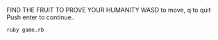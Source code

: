 FIND THE FRUIT TO PROVE YOUR HUMANITY
WASD to move, q to quit
Push enter to continue..

`ruby game.rb`
